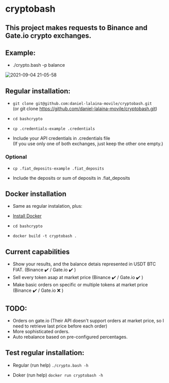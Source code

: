 # cryptobash

## This project makes requests to Binance and Gate.io crypto exchanges.

## Example:
- ./crypto.bash -p balance

![2021-09-04 21-05-58](https://user-images.githubusercontent.com/1348148/132110864-e5c4f75c-fa78-4ff6-a62d-246560c7f087.gif)

## Regular installation:

- `git clone git@github.com:daniel-lalaina-movile/cryptobash.git`  
(or git clone https://github.com/daniel-lalaina-movile/cryptobash.git)

- `cd bashcrypto`

- `cp .credentials-example .credentials`

- Include your API credentials in .credentials file  
(If you use only one of both exchanges, just keep the other one empty.)

### Optional

- `cp .fiat_deposits-example .fiat_deposits`

- Include the deposits or sum of deposits in .fiat_deposits 

## Docker installation

- Same as regular instalation, plus:

- [Install Docker](https://docs.docker.com/get-docker/ "Docker")

- `cd bashcrypto`

- `docker build -t cryptobash .`

## Current capabilities

- Show your results, and the balance detais represented in USDT BTC FIAT. (Binance ✔️ / Gate.io ✔️ )
- Sell every token asap at market price (Binance ✔️ / Gate.io ✔️ )
- Make basic orders on specific or multiple tokens at market price (Binance ✔️ / Gate.io ❌ )

## TODO:

- Orders on gate.io (Their API doesn't support orders at market price, so I need to retrieve last price before each order)
- More sophisticated orders.
- Auto rebalance based on pre-configured percentages.

## Test regular installation:

- Regular (run help) `./crypto.bash -h`  

- Doker (run help) `docker run cryptobash -h`  
